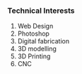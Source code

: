 ### Technical Interests
1. Web Design
2. Photoshop
3. Digital fabrication
  1. 3D modelling
  2. 3D Printing
  3. CNC
